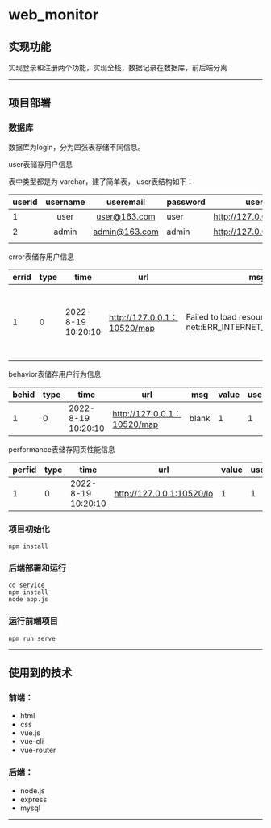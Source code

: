 # web_monitor

## 实现功能

实现登录和注册两个功能，实现全栈，数据记录在数据库，前后端分离

------

## 项目部署

### 数据库

数据库为login，分为四张表存储不同信息。

user表储存用户信息

表中类型都是为 varchar，建了简单表， user表结构如下：

userid|username|useremail|password|userip|userarea
---|:--:|:--:|---|---|---
1|user|user@163.com|user|http://127.0.0.1:10520|江苏省
2|admin|admin@163.com|admin|http://127.0.0.1:10520|江苏省
|||||

error表储存用户信息

| errid | type | time               | url                         | msg                                                     | stack                                                        | userid |
| ----- | ---- | ------------------ | --------------------------- | ------------------------------------------------------- | ------------------------------------------------------------ | ------ |
| 1     | 0    | 2022-8-19 10:20:10 | http://127.0.0.1：10520/map | Failed to load resource: net::ERR_INTERNET_DISCONNECTED | Request failed with status code 404 at createError(createError.js？2d83:16:1) at settle (settle.js?467f:17:1) at XMLHttpRequest.handleLoad (xhr.js?b50d:61:1) | 1      |

behavior表储存用户行为信息

| behid | type | time               | url                         | msg   | value | userid |
| ----- | ---- | ------------------ | --------------------------- | ----- | ----- | ------ |
| 1     | 0    | 2022-8-19 10:20:10 | http://127.0.0.1：10520/map | blank | 1     | 1      |



performance表储存网页性能信息

| perfid | type | time               | url                       | value | userid |      |
| ------ | ---- | ------------------ | ------------------------- | ----- | ------ | ---- |
| 1      | 0    | 2022-8-19 10:20:10 | http://127.0.0.1:10520/lo | 1     | 1      |      |



### 项目初始化

```
npm install
```

### 后端部署和运行
```
cd service
npm install
node app.js
```

### 运行前端项目
```
npm run serve
```
-------

## 使用到的技术

### 前端：

- html
- css
- vue.js
- vue-cli
- vue-router

### 后端：

- node.js
- express
- mysql

--------
